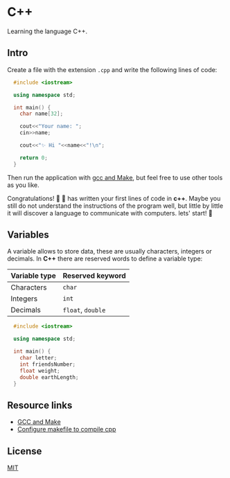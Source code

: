 # C++

Learning the language C++.

## Intro

Create a file with the extension `.cpp` and write the following lines of code:

```c++
  #include <iostream>

  using namespace std;

  int main() {
    char name[32];

    cout<<"Your name: ";
    cin>>name;

    cout<<"✨ Hi "<<name<<"!\n";

    return 0;
  }

```

Then run the application with [gcc and Make](https://www3.ntu.edu.sg/home/ehchua/programming/cpp/gcc_make.html), but feel free to use other tools as you like.

Congratulations! :tada: :tada: has written your first lines of code in __c++__. Maybe you still do not understand the instructions of the program well, but little by little it will discover a language to communicate with computers. lets' start! :rocket:

## Variables

A variable allows to store data, these are usually characters, integers or decimals. In __C++__ there are reserved words to define a variable type:

| Variable type | Reserved keyword  |
| :------------ | ----------------- |
| Characters    | `char`            |
| Integers      | `int`             |
| Decimals      | `float`, `double` |

```c++
  #include <iostream>

  using namespace std;

  int main() {
    char letter;
    int friendsNumber;
    float weight;
    double earthLength;
  }
```

## Resource links

* [GCC and Make](https://www3.ntu.edu.sg/home/ehchua/programming/cpp/gcc_make.html)
* [Configure makefile to compile cpp](https://www.ivofilot.nl/posts/view/19/Using+a+Makefile+for+compiling+your+program)

## License

[MIT](./LICENSE)

